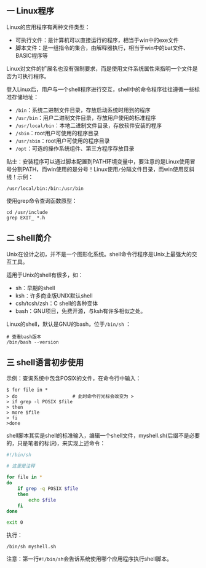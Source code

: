 ## 一 Linux程序

Linux的应用程序有两种文件类型：
- 可执行文件：是计算机可以直接运行的程序，相当于win中的exe文件
- 脚本文件：是一组指令的集合，由解释器执行，相当于win中的bat文件、BASIC程序等

Linux对文件的扩展名也没有强制要求，而是使用文件系统属性来指明一个文件是否为可执行程序。   

登入Linux后，用户与一个shell程序进行交互，shell中的命令程序往往遵循一些标准存储地址：
- `/bin`：系统二进制文件目录，存放启动系统时用到的程序
- `/usr/bin`：用户二进制文件目录，存放用户使用的标准程序
- `/usr/local/bin`：本地二进制文件目录，存放软件安装的程序
- `/sbin`：root用户可使用的程序目录
- `/usr/sbin`：root用户可使用的程序目录
- `/opt`：可选的操作系统组件、第三方程序存放目录

贴士：安装程序可以通过脚本配置到PATH环境变量中，要注意的是Linux使用冒号分割PATH，而win使用的是分号！Linux使用`/`分隔文件目录，而win使用反斜线！示例：
```
/usr/local/bin:/bin:/usr/bin
```

使用grep命令查询函数原型：
```
cd /usr/include
grep EXIT_ *.h
```

## 二 shell简介

Unix在设计之初，并不是一个图形化系统。shell命令行程序是Unix上最强大的交互工具。   

适用于Unix的shell有很多，如：
- sh：早期的shell
- ksh：许多商业版UNIX默认shell
- csh/tcsh/zsh：C shell的各种变体
- bash：GNU项目，免费开源，与ksh有许多相似之处。


Linux的shell，默认是GNU的bash，位于`/bin/sh` ：
```
# 查看bash版本
/bin/bash --version
```

## 三 shell语言初步使用

示例：查询系统中包含POSIX的文件，在命令行中输入：
```
$ for file in *         
> do                    # 此时命令行光标会改变为 >
> if grep -l POSIX $file
> then
> more $file
> fi
>done
```

shell脚本其实是shell的标准输入，编辑一个shell文件，myshell.sh(后缀不是必要的，只是笔者的标识)，来实现上述命令：
```sh
#!/bin/sh

# 这里是注释

for file in *
do
    if grep -q POSIX $file
    then
        echo $file
    fi
done

exit 0
```

执行：  
```
/bin/sh myshell.sh
```


注意：第一行`#!/bin/sh`会告诉系统使用哪个应用程序执行shell脚本。  
